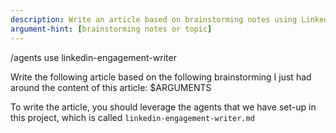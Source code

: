 ```yaml
---
description: Write an article based on brainstorming notes using LinkedIn engagement writer agent
argument-hint: [brainstorming notes or topic]
---
```


/agents use linkedin-engagement-writer

Write the following article based on the following brainstorming I just had around the content of this article: $ARGUMENTS

To write the article, you should leverage the agents that we have set-up in this project, which is called `linkedin-engagement-writer.md`